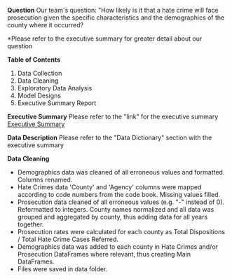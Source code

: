 **Question**
Our team's question: "How likely is it that a hate crime will face prosecution given the specific characteristics and the demographics of the county where it occurred?

*Please refer to the executive summary for greater detail about our question

**Table of Contents**
1. Data Collection
2. Data Cleaning
3. Exploratory Data Analysis
4. Model Designs
5. Executive Summary Report

**Executive Summary**
Please refer to the "link" for the executive summary
<a href = "https://github.com/pezpet/group-3-project-4/blob/main/Executive%20Summary.md">Executive Summary</a>

**Data Description**
Please refer to the "Data Dictionary" section with the executive summary

**Data Cleaning**
- Demographics data was cleaned of all erroneous values and formatted. Columns renamed.
- Hate Crimes data 'County' and 'Agency' columns were mapped according to code numbers from the code book. Missing values filled.
- Prosecution data cleaned of all erroneous values (e.g. "-" instead of 0). Reformatted to integers. County names normalized and all data was grouped and aggregated by county, thus adding data for all years together.
- Prosecution rates were calculated for each county as Total Dispositions / Total Hate Crime Cases Referred.
- Demographics data was added to each county in Hate Crimes and/or Prosecution DataFrames where relevant, thus creating Main DataFrames.
- Files were saved in data folder.



